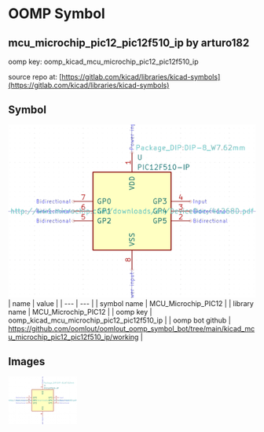 # OOMP Symbol  
## mcu_microchip_pic12_pic12f510_ip  by arturo182  
  
oomp key: oomp_kicad_mcu_microchip_pic12_pic12f510_ip  
  
source repo at: [https://gitlab.com/kicad/libraries/kicad-symbols](https://gitlab.com/kicad/libraries/kicad-symbols)  
## Symbol  
  
[![working.png](working_600.png)](working.png)  
| name | value | 
| --- | --- | 
| symbol name | MCU_Microchip_PIC12 | 
| library name | MCU_Microchip_PIC12 | 
| oomp key | oomp_kicad_mcu_microchip_pic12_pic12f510_ip | 
| oomp bot github | https://github.com/oomlout/oomlout_oomp_symbol_bot/tree/main/kicad_mcu_microchip_pic12_pic12f510_ip/working | 
## Images  
  
[![working.png](working_140.png)](working.png)  
